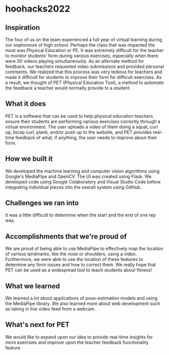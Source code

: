 # hoohacks2022
## Inspiration
The four of us on the team experienced a full year of virtual learning during our sophomore of high school. Perhaps the class that was impacted the most was Physical Education or PE. It was extremely difficult for the teacher to monitor students’ form during various exercises, especially when there were 30 videos playing simultaneously. As an alternate method for feedback, our teachers requested video submissions and provided personal comments. We realized that this process was very tedious for teachers and made it difficult for students to improve their form for difficult exercises. As a result, we thought of PET (Physical Education Tool), a method to automate the feedback a teacher would normally provide to a student.

## What it does
PET is a software that can be used to help physical education teachers ensure their students are performing various exercises correctly through a virtual environment. The user uploads a video of them doing a squat, curl up, bicep curl, plank, and/or push up to the website, and PET provides real-time feedback of what, if anything, the user needs to improve about their form.

## How we built it
We developed the machine learning and computer vision algorithms using Google's MediaPipe and OpenCV.  The UI was created using Flask. We developed code using Google Colaboratory and Visual Studio Code before integrating individual pieces into the overall system using GitHub.

## Challenges we ran into
It was a little difficult to determine when the start and the end of one rep was.

## Accomplishments that we're proud of
We are proud of being able to use MediaPipe to effectively map the location of various landmarks, like the nose or shoulders, using a video. Furthermore, we were able to use the location of these features to determine any form issues and how to correct them. We really hope that PET  can be used as a widespread tool to teach students about fitness!

## What we learned
We learned a lot about applications of pose-estimation models and using the MediaPipe library. We also learned more about web development such as taking in live video feed from a webcam.

## What's next for PET
We would like to expand upon our idea to provide real-time insights for more exercises and improve upon the teacher feedback functionality feature.
